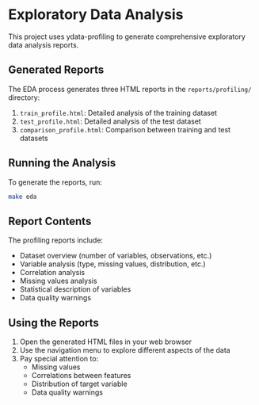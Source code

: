# Exploratory Data Analysis

This project uses ydata-profiling to generate comprehensive exploratory data analysis reports.

## Generated Reports

The EDA process generates three HTML reports in the `reports/profiling/` directory:

1. `train_profile.html`: Detailed analysis of the training dataset
2. `test_profile.html`: Detailed analysis of the test dataset
3. `comparison_profile.html`: Comparison between training and test datasets

## Running the Analysis

To generate the reports, run:

```bash
make eda
```

## Report Contents

The profiling reports include:
- Dataset overview (number of variables, observations, etc.)
- Variable analysis (type, missing values, distribution, etc.)
- Correlation analysis
- Missing values analysis
- Statistical description of variables
- Data quality warnings

## Using the Reports

1. Open the generated HTML files in your web browser
2. Use the navigation menu to explore different aspects of the data
3. Pay special attention to:
   - Missing values
   - Correlations between features
   - Distribution of target variable
   - Data quality warnings
